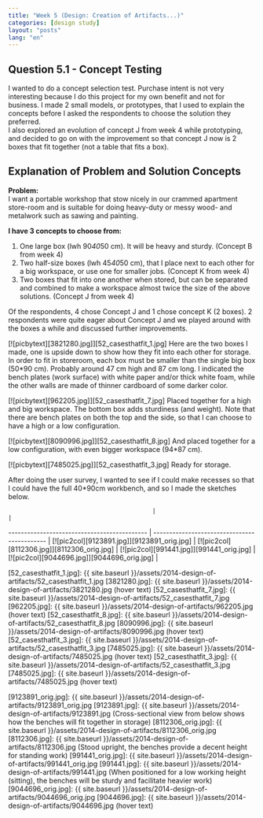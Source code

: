 ```yaml
---
title: "Week 5 (Design: Creation of Artifacts...)"
categories: [design study]
layout: "posts"
lang: "en"
---
```


## Question 5.1 - Concept Testing

I wanted to do a concept selection test. Purchase intent is not very interesting because I do this project for my own benefit and not for business. I made 2 small models, or prototypes, that I used to explain the concepts before I asked the respondents to choose the solution they preferred.  
I also explored an evolution of concept J from week 4 while prototyping, and decided to go on with the improvement so that concept J now is 2 boxes that fit together (not a table that fits a box).

## Explanation of Problem and Solution Concepts

**Problem:**  
I want a portable workshop that stow nicely in our crammed apartment store-room and is suitable for doing heavy-duty or messy wood- and metalwork such as sawing and painting.  

**I have 3 concepts to choose from:**  

1.  One large box (lwh 90*40*50 cm). It will be heavy and sturdy. (Concept B from week 4)
2.  Two half-size boxes (lwh 45*40*50 cm), that I place next to each other for a big workspace, or use one for smaller jobs. (Concept K from week 4)
3.  Two boxes that fit into one another when stored, but can be separated and combined to make a workspace almost twice the size of the above solutions. (Concept J from week 4)

Of the respondents, 4 chose Concept J and 1 chose concept K (2 boxes). 2 respondents were quite eager about Concept J and we played around with the boxes a while and discussed further improvements. 


[![picbytext][3821280.jpg]][52_casesthatfit_1.jpg]
Here are the two boxes I made, one is upside down to show how they fit into each other for storage.
In order to fit in storeroom, each box must be smaller than the single big box (50*90 cm). Probably around 47 cm high and 87 cm long.
I indicated the bench plates (work surface) with white paper and/or thick white foam, while the other walls are made of thinner cardboard of some darker color. 
<br style="clear:both" />

[![picbytext][962205.jpg]][52_casesthatfit_7.jpg]
Placed together for a high and big workspace. The bottom box adds sturdiness (and weight). Note that there are bench plates on both the top and the side, so that I can choose to have a high or a low configuration. 
<br style="clear:both" />

[![picbytext][8090996.jpg]][52_casesthatfit_8.jpg]
And placed together for a low configuration, with even bigger workspace (94*87 cm). 
<br style="clear:both">

[![picbytext][7485025.jpg]][52_casesthatfit_3.jpg]
Ready for storage.
<br style="clear:both">


After doing the user survey, I wanted to see if I could make recesses so that I could have the full 40*90cm workbench, and so I made the sketches below.

                                             |                                              |
-------------------------------------------- | -------------------------------------------- |
[![pic2col][9123891.jpg]][9123891_orig.jpg] | [![pic2col][8112306.jpg]][8112306_orig.jpg] |
[![pic2col][991441.jpg]][991441_orig.jpg]   | [![pic2col][9044696.jpg]][9044696_orig.jpg] |





  [52_casesthatfit_1.jpg]: {{ site.baseurl }}/assets/2014-design-of-artifacts/52_casesthatfit_1.jpg
  [3821280.jpg]: {{ site.baseurl }}/assets/2014-design-of-artifacts/3821280.jpg (hover text)
  [52_casesthatfit_7.jpg]: {{ site.baseurl }}/assets/2014-design-of-artifacts/52_casesthatfit_7.jpg
  [962205.jpg]: {{ site.baseurl }}/assets/2014-design-of-artifacts/962205.jpg (hover text)
  [52_casesthatfit_8.jpg]: {{ site.baseurl }}/assets/2014-design-of-artifacts/52_casesthatfit_8.jpg
  [8090996.jpg]: {{ site.baseurl }}/assets/2014-design-of-artifacts/8090996.jpg (hover text)
  [52_casesthatfit_3.jpg]: {{ site.baseurl }}/assets/2014-design-of-artifacts/52_casesthatfit_3.jpg
  [7485025.jpg]: {{ site.baseurl }}/assets/2014-design-of-artifacts/7485025.jpg (hover text)
  [52_casesthatfit_3.jpg]: {{ site.baseurl }}/assets/2014-design-of-artifacts/52_casesthatfit_3.jpg
  [7485025.jpg]: {{ site.baseurl }}/assets/2014-design-of-artifacts/7485025.jpg (hover text)

  [9123891_orig.jpg]: {{ site.baseurl }}/assets/2014-design-of-artifacts/9123891_orig.jpg
  [9123891.jpg]: {{ site.baseurl }}/assets/2014-design-of-artifacts/9123891.jpg (Cross-sectional view from below shows how the benches will fit together in storage)
  [8112306_orig.jpg]: {{ site.baseurl }}/assets/2014-design-of-artifacts/8112306_orig.jpg
  [8112306.jpg]: {{ site.baseurl }}/assets/2014-design-of-artifacts/8112306.jpg (Stood upright, the benches provide a decent height for standing work)
  [991441_orig.jpg]: {{ site.baseurl }}/assets/2014-design-of-artifacts/991441_orig.jpg
  [991441.jpg]: {{ site.baseurl }}/assets/2014-design-of-artifacts/991441.jpg (When positioned for a low working height (sitting), the benches will be sturdy and facilitate heavier work)
  [9044696_orig.jpg]: {{ site.baseurl }}/assets/2014-design-of-artifacts/9044696_orig.jpg
  [9044696.jpg]: {{ site.baseurl }}/assets/2014-design-of-artifacts/9044696.jpg (hover text)
